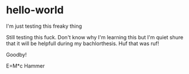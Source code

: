 # hello-world
I'm just testing this freaky thing

Still testing this fuck. Don't know why I'm learning this but I'm quiet shure that it will be helpfull during my bachlorthesis.
Huf that was ruf!

Goodby!

E=M*c Hammer
